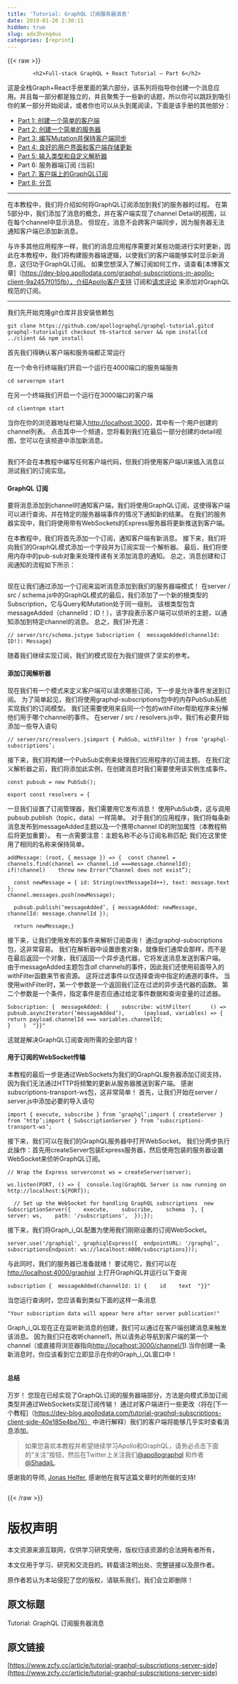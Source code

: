 ```yaml
---
title: 'Tutorial: GraphQL 订阅服务器消息' 
date: 2019-01-20 2:30:11
hidden: true
slug: adx3hvnq4us
categories: [reprint]
---
```


{{< raw >}}

            <h2>Full-stack GraphQL + React Tutorial — Part 6</h2>
<p>这是全栈Graph+React手册里面的第六部分，该系列将指导你创建一个消息应用。并且每一部分都是独立的，并且聚焦于一些新的话题，所以你可以跳跃到吸引你的某一部分开始阅读，或者你也可以从头到尾阅读，下面是该手册的其他部分：</p>
<ul>
<li><a href="https://dev-blog.apollodata.com/full-stack-react-graphql-tutorial-582ac8d24e3b">Part 1: 创建一个简单的客户端</a></li>
<li><a href="https://dev-blog.apollodata.com/react-graphql-tutorial-part-2-server-99d0528c7928">Part 2: 创建一个简单的服务器</a></li>
<li><a href="https://dev-blog.apollodata.com/react-graphql-tutorial-mutations-764d7ec23c15">Part 3: 编写Mutation并保持客户端同步</a></li>
<li><a href="https://dev-blog.apollodata.com/tutorial-graphql-mutations-optimistic-ui-and-store-updates-f7b6b66bf0e2">Part 4: 良好的用户界面和客户端存储更新</a></li>
<li><a href="https://dev-blog.apollodata.com/tutorial-graphql-input-types-and-client-caching-f11fa0421cfd">Part 5: 输入类型和自定义解析器</a></li>
<li>Part 6: 服务器端订阅 (当前)</li>
<li><a href="https://dev-blog.apollodata.com/tutorial-graphql-subscriptions-client-side-40e185e4be76">Part 7: 客户端上的GraphQL订阅</a></li>
<li><a href="https://dev-blog.apollodata.com/tutorial-pagination-d1c3b3ee2823">Part 8: 分页</a></li>
</ul>
<hr>
<p>在本教程中，我们将介绍如何将GraphQL订阅添加到我们的服务器的过程。 在第5部分中，我们添加了消息的概念，并在客户端实现了channel Detail的视图，以在每个channel中显示消息。 但现在，消息不会跨客户端同步，因为服务器无法通知客户端已添加新消息。</p>
<p>与许多其他应用程序一样，我们的消息应用程序需要对某些功能进行实时更新，因此在本教程中，我们将构建服务器端逻辑，以使我们的客户端能够实时显示新消息，这归功于GraphQL订阅。 如果您想深入了解订阅如何工作，请查看[本博客文章]（<a href="https://dev-blog.apollodata.com/graphql-subscriptions-in-apollo-client-9a2457f015fb），介绍Apollo客户支持">https://dev-blog.apollodata.com/graphql-subscriptions-in-apollo-client-9a2457f015fb），介绍Apollo客户支持</a> 订阅和<a href="https://github.com/facebook/graphql/blob/master/rfcs/Subscriptions.md">请求评论</a> 来添加对GraphQL规范的订阅。</p>
<hr>
<p>我们先开始克隆git仓库并且安装依赖包</p>
<pre><code class="hljs crmsh">git <span class="hljs-keyword">clone</span> <span class="hljs-title">https</span>://github.com/apollographql/graphql-tutorial.gitcd graphql-tutorialgit checkout t6-startcd server &amp;&amp; npm installcd ../client &amp;&amp; npm install
</code></pre><p>首先我们得确认客户端和服务端都正常运行</p>
<p>在一个命令行终端我们开启一个运行在4000端口的服务端服务</p>
<pre><code class="hljs dos"><span class="hljs-built_in">cd</span> servernpm <span class="hljs-built_in">start</span>
</code></pre><p>在另一个终端我们开启一个运行在3000端口的客户端</p>
<pre><code class="hljs dos"><span class="hljs-built_in">cd</span> clientnpm <span class="hljs-built_in">start</span>
</code></pre><p>当你在你的浏览器地址栏输入<a href="http://localhost:3000">http://localhost:3000</a>，其中有一个用户创建的channel列表。 点击其中一个频道，您将看到我们在最后一部分创建的detail视图，您可以在该频道中添加新消息。</p>
<p><img src="https://p0.ssl.qhimg.com/t019758a4f4a761f61f.gif" alt=""></p>
<p>我们不会在本教程中编写任何客户端代码，但我们将使用客户端UI来插入消息以测试我们的订阅实现。</p>
<h4>GraphQL 订阅</h4>
<p>要将消息添加到channel时通知客户端，我们将使用GraphQL订阅，这使得客户端可以进行查询，并在特定的服务器端事件的情况下通知新的结果。 在我们的服务器实现中，我们将使用带有WebSockets的Express服务器将更新推送到客户端。</p>
<p>在本教程中，我们将首先添加一个订阅，通知客户端有新消息。 接下来，我们将向我们的GraphQL模式添加一个字段并为订阅实现一个解析器。 最后，我们将使用内存中的pub-sub对象来处理传递有关添加消息的通知。 总之，消息创建和订阅通知的流程如下所示：</p>
<p><img src="https://p0.ssl.qhimg.com/t0125463a2210df4ca8.png" alt=""></p>
<p>现在让我们通过添加一个订阅来监听消息添加到我们的服务器端模式！ 在server / src / schema.js中的GraphQL模式的最后，我们添加了一个新的根类型的Subscription，它与Query和Mutation处于同一级别。 该根类型包含messageAdded（channelId：ID！），该字段表示客户端可以侦听的主题，以通知添加到特定channel的消息。 总之，我们补充道：</p>
<pre><code class="hljs elm">// server/src/schema.js<span class="hljs-keyword">type</span> <span class="hljs-type">Subscription</span> {  messageAdded(channelId: <span class="hljs-type">ID</span>!): <span class="hljs-type">Message</span>}
</code></pre><p>随着我们继续实现订阅，我们的模式现在为我们提供了坚实的参考。</p>
<h4>添加订阅解析器</h4>
<p>现在我们有一个模式来定义客户端可以请求哪些订阅，下一步是允许事件发送到订阅。 为了简单起见，我们将使用graphql-subscriptions包中的内存PubSub系统实现我们的订阅模型。 我们还需要使用来自同一个包的withFilter帮助程序来分解他们用于哪个channel的事件。 在server / src / resolvers.js中，我们有必要开始添加一些导入语句</p>
<pre><code class="hljs awk"><span class="hljs-regexp">//</span> server<span class="hljs-regexp">/src/</span>resolvers.jsimport { PubSub, withFilter } from ‘graphql-subscriptions’;
</code></pre><p>接下来，我们将构建一个PubSub实例来处理我们应用程序的订阅主题。 在我们定义解析器之前，我们将添加此实例，在创建消息时我们需要使用该实例生成事件。</p>
<pre><code class="hljs actionscript"><span class="hljs-keyword">const</span> pubsub = <span class="hljs-keyword">new</span> PubSub();
</code></pre><pre><code class="hljs cpp"><span class="hljs-keyword">export</span> <span class="hljs-keyword">const</span> resolvers = {
</code></pre><p>一旦我们设置了订阅管理器，我们需要用它发布消息！ 使用PubSub类，这与调用pubsub.publish（topic，data）一样简单。 对于我们的应用程序，我们将每条新消息发布到messageAdded主题以及一个携带channel ID的附加属性（本教程稍后将更加重要）。 有一点需要注意：主题名称不必与订阅名称匹配; 我们在这里使用了相同的名称来保持简单。</p>
<pre><code class="hljs javascript">addMessage: <span class="hljs-function">(<span class="hljs-params">root, { message }</span>) =&gt;</span> {  <span class="hljs-keyword">const</span> channel = channels.find(<span class="hljs-function"><span class="hljs-params">channel</span> =&gt;</span> channel.id ===message.channelId);
<span class="hljs-keyword">if</span>(!channel)    <span class="hljs-keyword">throw</span> <span class="hljs-keyword">new</span> <span class="hljs-built_in">Error</span>(“Channel does not exist”);
</code></pre><pre><code class="hljs arduino">  <span class="hljs-keyword">const</span> newMessage = { id: <span class="hljs-keyword">String</span>(nextMessageId++), <span class="hljs-built_in">text</span>: message.<span class="hljs-built_in">text</span> };
channel.messages.push(newMessage);
</code></pre><pre><code class="hljs css">  <span class="hljs-selector-tag">pubsub</span><span class="hljs-selector-class">.publish</span>(‘<span class="hljs-selector-tag">messageAdded</span>’, { <span class="hljs-attribute">messageAdded</span>: newMessage, channelId: message.channelId });
</code></pre><pre><code class="hljs haxe">  <span class="hljs-keyword">return</span> <span class="hljs-keyword">new</span><span class="hljs-type">Message</span>;}
</code></pre><p>接下来，让我们使用发布的事件来解析订阅查询！ 通过graphql-subscriptions包，这非常容易。 我们在解析器中设置嵌套对象，就像我们通常会那样，而不是在最后返回一个对象，我们返回一个异步迭代器，它将发送消息发送到客户端。 由于messageAdded主题包含<em>all</em> channels的事件，因此我们还使用前面导入的withFilter函数来节省资源。 这将过滤事件以仅选择查询中指定的通道的事件。 当使用withFilter时，第一个参数是一个返回我们正在过滤的异步迭代器的函数。 第二个参数是一个条件，指定事件是否应通过给定事件数据和查询变量的过滤器。</p>
<pre><code class="hljs css"><span class="hljs-selector-tag">Subscription</span>: {  <span class="hljs-attribute">messageAdded</span>: {    subscribe: <span class="hljs-built_in">withFilter</span>(      () =&gt; pubsub.<span class="hljs-built_in">asyncIterator</span>(‘messageAdded’),      (payload, variables) =&gt; {        return payload.channelId === variables.channelId;
}    )  "}}"
</code></pre><p>这就是解决GraphQL订阅查询所需的全部内容！</p>
<h4>用于订阅的WebSocket传输</h4>
<p>本教程的最后一步是通过WebSockets为我们的GraphQL服务器添加订阅支持，因为我们无法通过HTTP将频繁的更新从服务器推送到客户端。 感谢subscriptions-transport-ws包，这非常简单！ 首先，让我们开始在server / server.js中添加必要的导入语句</p>
<pre><code class="hljs puppet"><span class="hljs-keyword">import</span> { execute, <span class="hljs-literal">subscribe</span> } <span class="hljs-keyword">from</span> ‘graphql’;<span class="hljs-keyword">import</span> { createServer } <span class="hljs-keyword">from</span> ‘http’;<span class="hljs-keyword">import</span> { SubscriptionServer } <span class="hljs-keyword">from</span> ‘subscriptions-transport-ws’;
</code></pre><p>接下来，我们可以在我们的GraphQL服务器中打开WebSocket。 我们分两步执行此操作：首先用createServer包装Express服务器，然后使用包装的服务器设置WebSocket来侦听GraphQL订阅。</p>
<pre><code class="hljs 1c"><span class="hljs-comment">// Wrap the Express serverconst ws = createServer(server);</span>
</code></pre><pre><code class="hljs coffeescript">ws.listen(PORT, <span class="hljs-function"><span class="hljs-params">()</span> =&gt;</span> {  <span class="hljs-built_in">console</span>.log(GraphQL Server <span class="hljs-keyword">is</span> now running <span class="hljs-literal">on</span> http:<span class="hljs-regexp">//</span>localhost:${PORT});
</code></pre><pre><code class="hljs lua">  // Set up the WebSocket <span class="hljs-keyword">for</span> handling GraphQL subscriptions  new SubscriptionServer({    <span class="hljs-built_in">execute</span>,    subscribe,    schema  }, {    server: ws,    <span class="hljs-built_in">path</span>: <span class="hljs-string">'/subscriptions'</span>,  });});
</code></pre><p>接下来，我们将Graph_i_QL配置为使用我们刚刚设置的订阅WebSocket。</p>
<pre><code class="hljs groovy">server.use(<span class="hljs-string">'/graphiql'</span>, graphiqlExpress({  <span class="hljs-string">endpointURL:</span> <span class="hljs-string">'/graphql'</span>,  <span class="hljs-string">subscriptionsEndpoint:</span> <span class="hljs-string">ws:</span><span class="hljs-comment">//localhost:4000/subscriptions}));</span>
</code></pre><p>与此同时，我们的服务器已准备就绪！ 要试用它，我们可以在<a href="http://localhost:4000/graphiql">http://localhost:4000/graphiql</a> 上打开GraphiQL并运行以下查询</p>
<pre><code class="hljs applescript">subscription {  messageAdded(channelId: <span class="hljs-number">1</span>) {    <span class="hljs-built_in">id</span>    <span class="hljs-built_in">text</span>  "}}"
</code></pre><p>当您运行查询时，您应该看到类似下面的这样一条消息</p>
<pre><code class="hljs smalltalk"><span class="hljs-comment">"Your subscription data will appear here after server publication!"</span>
</code></pre><p>Graph_i_QL现在正在监听新消息的创建，我们可以通过在客户端创建消息来触发该消息。 因为我们只在收听channel1，所以请务必导航到客户端的第一个channel（或直接将浏览器指向<a href="http://localhost:3000/channel/1">http://localhost:3000/channel/1</a>).当你创建一条新消息时，你应该看到它立即显示在你的Graph_i_QL窗口中！</p>
<p><img src="https://p0.ssl.qhimg.com/t011a43227d4cdb94e9.gif" alt=""></p>
<h4>总结</h4>
<p>万岁！ 您现在已经实现了GraphQL订阅的服务器端部分，方法是向模式添加订阅类型并通过WebSockets实现订阅传输！ 通过对客户端进行一些更改（将在[下一个教程]（<a href="https://dev-blog.apollodata.com/tutorial-graphql-subscriptions-client-side-40e185e4be76）">https://dev-blog.apollodata.com/tutorial-graphql-subscriptions-client-side-40e185e4be76）</a>
中进行解释）我们的客户端将能够几乎实时查看消息添加。</p>
<blockquote>
<p>如果您喜欢本教程并希望继续学习Apollo和GraphQL，请务必点击下面的“关注”按钮，然后在Twitter上关注我们<a href="https://twitter.com/apollographql">@apollographql</a> 和作者 <a href="http://twitter.com/shadajl">@ShadajL</a>.</p>
</blockquote>
<p>感谢我的导师, <a href="https://medium.com/@helfer">Jonas Helfer</a>, 感谢他在我写这篇文章时的所做的支持!</p>
<p><img src="https://p0.ssl.qhimg.com/t014fc6606574d991f5.jpg" alt=""></p>

          
{{< /raw >}}

# 版权声明
本文资源来源互联网，仅供学习研究使用，版权归该资源的合法拥有者所有，

本文仅用于学习、研究和交流目的。转载请注明出处、完整链接以及原作者。

原作者若认为本站侵犯了您的版权，请联系我们，我们会立即删除！

## 原文标题
Tutorial: GraphQL 订阅服务器消息

## 原文链接
[https://www.zcfy.cc/article/tutorial-graphql-subscriptions-server-side](https://www.zcfy.cc/article/tutorial-graphql-subscriptions-server-side)

